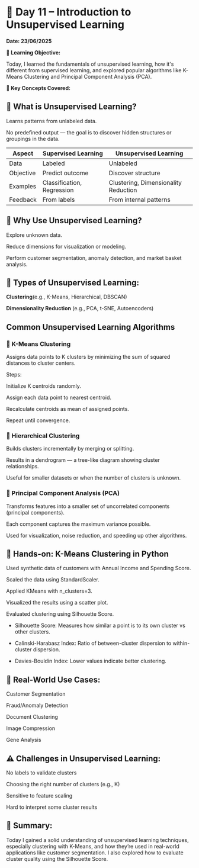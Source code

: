 # 📅 Day 11 – Introduction to Unsupervised Learning

**Date: 23/06/2025**

**🎯 Learning Objective:**

Today, I learned the fundamentals of unsupervised learning, how it's different from supervised learning, and explored popular algorithms like K-Means Clustering and Principal Component Analysis (PCA).

**📌 Key Concepts Covered:**

## 🔹 What is Unsupervised Learning?

Learns patterns from unlabeled data.

No predefined output — the goal is to discover hidden structures or groupings in the data.

| Aspect    | Supervised Learning        | Unsupervised Learning                |
| --------- | -------------------------- | ------------------------------------ |
| Data      | Labeled                    | Unlabeled                            |
| Objective | Predict outcome            | Discover structure                   |
| Examples  | Classification, Regression | Clustering, Dimensionality Reduction |
| Feedback  | From labels                | From internal patterns               |

## 🔹 Why Use Unsupervised Learning?

Explore unknown data.

Reduce dimensions for visualization or modeling.

Perform customer segmentation, anomaly detection, and market basket analysis.

## 🔹 Types of Unsupervised Learning:

**Clustering**(e.g., K-Means, Hierarchical, DBSCAN)

**Dimensionality Reduction** (e.g., PCA, t-SNE, Autoencoders)

## Common Unsupervised Learning Algorithms

### 🔹 K-Means Clustering

Assigns data points to K clusters by minimizing the sum of squared distances to cluster centers.

Steps:

Initialize K centroids randomly.

Assign each data point to nearest centroid.

Recalculate centroids as mean of assigned points.

Repeat until convergence.

### 🔹 Hierarchical Clustering

Builds clusters incrementally by merging or splitting.

Results in a dendrogram — a tree-like diagram showing cluster relationships.

Useful for smaller datasets or when the number of clusters is unknown.

### 🔹 Principal Component Analysis (PCA)

Transforms features into a smaller set of uncorrelated components (principal components).

Each component captures the maximum variance possible.

Used for visualization, noise reduction, and speeding up other algorithms.

## 🔹 Hands-on: K-Means Clustering in Python

Used synthetic data of customers with Annual Income and Spending Score.

Scaled the data using StandardScaler.

Applied KMeans with n_clusters=3.

Visualized the results using a scatter plot.

Evaluated clustering using Silhouette Score.

- Silhouette Score: Measures how similar a point is to its own cluster vs other clusters.

- Calinski-Harabasz Index: Ratio of between-cluster dispersion to within-cluster dispersion.

- Davies-Bouldin Index: Lower values indicate better clustering.

## 🔹 Real-World Use Cases:

Customer Segmentation

Fraud/Anomaly Detection

Document Clustering

Image Compression

Gene Analysis

## ⚠️ Challenges in Unsupervised Learning:

No labels to validate clusters

Choosing the right number of clusters (e.g., K)

Sensitive to feature scaling

Hard to interpret some cluster results

## 📝 Summary:

Today I gained a solid understanding of unsupervised learning techniques, especially clustering with K-Means, and how they’re used in real-world applications like customer segmentation. I also explored how to evaluate cluster quality using the Silhouette Score.
